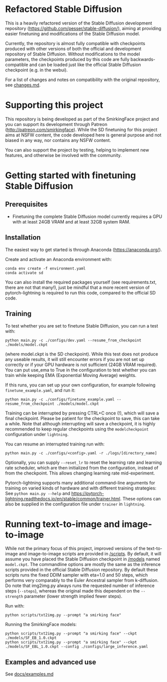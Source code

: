 # Refactored Stable Diffusion
This is a heavily refactored version of the Stable Diffusion development repository (https://github.com/pesser/stable-diffusion/), aiming at providing easier finetuning and modifications of the Stable Diffusion model.

Currently, the repository is almost fully compatible with checkpoints produced with other versions of both the official and development repository of Stable Diffusion. Without modifications to the model parameters, the checkpoints produced by this code are fully backwards-compatible and can be loaded just like the official Stable Diffusion checkpoint (e.g. in the webui).

For a list of changes and notes on compatibility with the original repository, see [changes.md](changes.md).

# Supporting this project
This repository is being developed as part of the SmirkingFace project and you can support its development through Patreon (http://patreon.com/smirkingface). While the SD finetuning for this project aims at NSFW content, the code developed here is general purpose and not biased in any way, nor contains any NSFW content.

You can also support the project by testing, helping to implement new features, and otherwise be involved with the community.

# Getting started with finetuning Stable Diffusion

## Prerequisites
- Finetuning the complete Stable Diffusion model currently requires a GPU with at least 24GB VRAM and at least 32GB system RAM.

## Installation
The easiest way to get started is through Anaconda (https://anaconda.org/).

Create and activate an Anaconda environment with:
```
conda env create -f environment.yaml
conda activate sd
```

You can also install the required packages yourself (see requirements.txt, there are not that many!), just be mindful that a more recent version of pytorch-lightning is required to run this code, compared to the official SD code.

## Training
To test whether you are set to finetune Stable Diffusion, you can run a test with:
```
python main.py -c ./configs/dev.yaml --resume_from_checkpoint ./models/model.ckpt
```
(where model.ckpt is the SD checkpoint). While this test does not produce any useable results, it will still encounter errors if you are not set up correctly or if your GPU hardware is not sufficient (24GB VRAM required). You can put use_ema to True in the configuration to test whether you can train while keeping EMA (Exponential Moving Average) weights.

If this runs, you can set up your own configuration, for example following `finetune_example.yaml`, and run it:
```
python main.py -c ./configs/finetune_example.yaml --resume_from_checkpoint ./models/model.ckpt
```

Training can be interrupted by pressing CTRL+C once (!), which will save a final checkpoint. Please be patient for the checkpoint to save, this can take a while. Note that although interrupting will save a checkpoint, it is highly recommended to keep regular checkpoints using the `modelcheckpoint` configuration under `lightning`.

You can resume an interrupted training run with:
```
python main.py -c ./configs/<config>.yaml -r ./logs/[directory_name]
```
Optionally, you can supply `--reset_lr` to reset the learning rate and learning rate scheduler, which are then initialized from the configuration, instead of from the checkpoint. This allows changing learning rate mid-experiment.

Pytorch-lightning supports many additional command-line arguments for training on varied kinds of hardware and with different training strategies: See ```python main.py --help``` and https://pytorch-lightning.readthedocs.io/en/stable/common/trainer.html. These options can also be supplied in the configuration file under `trainer` in  `lightning`.


# Running text-to-image and image-to-image
While not the primary focus of this project, improved versions of the text-to-image and image-to-image scripts are provided in [/scripts](/scripts). By default, it will assume you have placed the Stable Diffusion checkpoint in [/models](/models) named `model.ckpt`. The commandline options are mostly the same as the inference scripts provided in the official Stable Diffusion repository.
By default these scripts runs the fixed DDIM sampler with eta=1.0 and 50 steps, which performs very comparably to the Euler Ancestral sampler from k-diffusion.
Do note that img2img.py always runs the requested number of inference steps (`--steps`), whereas the original made this dependent on the `--strength` parameter (lower strength implied fewer steps).

Run with:
```
python scripts/txt2img.py --prompt "a smirking face"
```

Running the SmirkingFace models:
```
python scripts/txt2img.py --prompt "a smirking face" --ckpt ./models/SF_EB_1.0.ckpt
python scripts/txt2img.py --prompt "a smirking face" --ckpt ./models/SF_EBL_1.0.ckpt --config ./configs/large_inference.yaml
```

## Examples and advanced use
See [docs/examples.md](docs/examples.md)